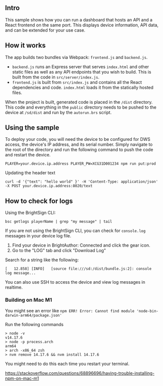 ## Intro
This sample shows how you can run a dashboard that hosts an API and a React frontend on the same port. This displays device information, API data, and can be extended for your use case.

## How it works
The app builds two bundles via Webpack: `frontend.js` and `backend.js`.

- `backend.js` runs an Express server that serves `index.html` and other static files as well as any API endpoints that you wish to build. This is built from the code in `src/server/index.js`.
- `frontend.js` is built from `src/index.js` and contains all the React dependencies and code. `index.html` loads it from the statically hosted files. 

When the project is built, generated code is placed in the `/dist` directory. This code and everything in the `public` directory needs to be pushed to the device at `/sd/dist` and run by the `autorun.brs` script.

## Using the sample

To deploy your code, you will need the device to be configured for DWS access, the device's IP address, and its serial number. Simply navigate to the root of the directory and run the following command to push the code and restart the device.
```
PLAYER=your.device.ip.address PLAYER_PW=XCG31D001234 npm run put:prod
```

Updating the header text
```
curl -d '{"text": "hello world" }' -H 'Content-Type: application/json' -X POST your.device.ip.address:8020/text
```

## How to check for logs

Using the BrightSign CLI:

```
bsc getlogs playerName | grep "my message" | tail
```


If you are not using the BrightSign CLI, you can check for `console.log` messages in your device log file.

1. Find your device in BrightAuthor: Connected and click the gear icon. 
2. Go to the "LOG" tab and click "Download Log"

Search for a string like the following:

`[   12.858] [INFO]   [source file:///sd:/dist/bundle.js:2]: console log message...`


You can also use SSH to access the device and view log messages in realtime.

### Building on Mac M1 
You might see an error like `npm ERR! Error: Cannot find module 'node-bin-darwin-arm64/package.json'`

Run the following commands
```
> node -v
v14.17.6
> node -p process.arch
arm64
> arch -x86_64 zsh
> nvm remove 14.17.6 && nvm install 14.17.6
```

You might need to do this each time you restart your terminal.

https://stackoverflow.com/questions/68896696/having-trouble-installing-npm-on-mac-m1